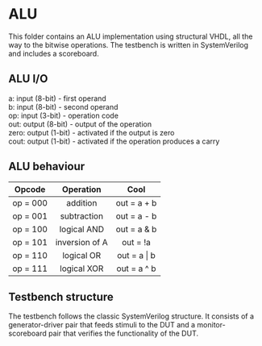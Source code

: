 # ALU
This folder contains an ALU implementation using structural VHDL, all the way to the bitwise operations. The testbench is written in SystemVerilog and includes a scoreboard.

## ALU I/O
a: input (8-bit) - first operand <br>
b: input (8-bit) - second operand <br>
op: input (3-bit) - operation code <br>
out: output (8-bit) - output of the operation <br>
zero: output (1-bit) - activated if the output is zero <br>
cout: output (1-bit) - activated if the operation produces a carry

## ALU behaviour

| Opcode        | Operation      | Cool         |
|:-------------:|:--------------:| :-----------:|
| op = 000      | addition       | out = a + b  |
| op = 001      | subtraction    | out = a - b  |
| op = 100      | logical AND    | out = a & b  |
| op = 101      | inversion of A | out = !a     |
| op = 110      | logical OR     | out = a \| b |
| op = 111      | logical XOR    | out = a ^ b  |

## Testbench structure

The testbench follows the classic SystemVerilog structure. It consists of a generator-driver pair that feeds stimuli to the DUT and a monitor-scoreboard pair that verifies the functionality of the DUT.